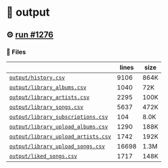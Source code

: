 # 📝  output 

## ⚙️ [run #1276](https://github.com/jwenerd/ytm-dl/actions/runs/9181322712)

### 📁 Files

|                                                                         |lines|size|
|-------------------------------------------------------------------------|-----|----|
|[`output/history.csv` ](output/history.csv)                              |9106 |864K|
|[`output/library_albums.csv` ](output/library_albums.csv)                |1040 |72K |
|[`output/library_artists.csv` ](output/library_artists.csv)              |2295 |100K|
|[`output/library_songs.csv` ](output/library_songs.csv)                  |5637 |472K|
|[`output/library_subscriptions.csv` ](output/library_subscriptions.csv)  |104  |8.0K|
|[`output/library_upload_albums.csv` ](output/library_upload_albums.csv)  |1290 |188K|
|[`output/library_upload_artists.csv` ](output/library_upload_artists.csv)|1742 |192K|
|[`output/library_upload_songs.csv` ](output/library_upload_songs.csv)    |16698|1.3M|
|[`output/liked_songs.csv` ](output/liked_songs.csv)                      |1717 |148K|